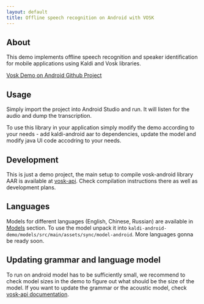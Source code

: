 ```yaml
---
layout: default
title: Offline speech recognition on Android with VOSK
---
```


## About

This demo implements offline speech recognition and speaker identification for mobile applications using Kaldi and Vosk libraries.

[Vosk Demo on Android Github Project](https://github.com/alphacep/vosk-android-demo)

## Usage

Simply import the project into Android Studio and run. It will listen for the audio and dump the transcription.

To use this library in your application simply modify the demo according to your needs - add kaldi-android aar
to dependencies, update the model and modify java UI code accodring to your needs.

## Development

This is just a demo project, the main setup to compile vosk-android
library AAR is available at [vosk-api](http://github.com/alphacep/vosk-api). Check
compilation instructions there as well as development plans.

## Languages

Models for different languages (English, Chinese, Russian) are available in
[Models](https://github.com/alphacep/vosk-api/blob/master/doc/models.md) section. To use the model unpack it into
```kaldi-android-demo/models/src/main/assets/sync/model-android```. More languages gonna be ready soon.

## Updating grammar and language model

To run on android model has to be sufficiently small, we recommend to check model sizes in the demo to figure out what should be the size of the model. If you want to update the grammar or the acoustic model, check [vosk-api documentation](https://github.com/alphacep/vosk-api/blob/master/doc/adapation.md).
